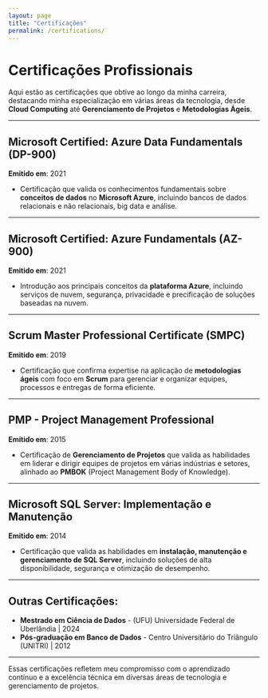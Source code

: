 ```yaml
---
layout: page
title: "Certificações"
permalink: /certifications/
---
```


# Certificações Profissionais

Aqui estão as certificações que obtive ao longo da minha carreira, destacando minha especialização em várias áreas da tecnologia, desde **Cloud Computing** até **Gerenciamento de Projetos** e **Metodologias Ágeis**.

---

## Microsoft Certified: Azure Data Fundamentals (DP-900)  
**Emitido em**: 2021

- Certificação que valida os conhecimentos fundamentais sobre **conceitos de dados** no **Microsoft Azure**, incluindo bancos de dados relacionais e não relacionais, big data e análise.

---

## Microsoft Certified: Azure Fundamentals (AZ-900)  
**Emitido em**: 2021

- Introdução aos principais conceitos da **plataforma Azure**, incluindo serviços de nuvem, segurança, privacidade e precificação de soluções baseadas na nuvem.

---

## Scrum Master Professional Certificate (SMPC)  
**Emitido em**: 2019

- Certificação que confirma expertise na aplicação de **metodologias ágeis** com foco em **Scrum** para gerenciar e organizar equipes, processos e entregas de forma eficiente.

---

## PMP - Project Management Professional  
**Emitido em**: 2015

- Certificação de **Gerenciamento de Projetos** que valida as habilidades em liderar e dirigir equipes de projetos em várias indústrias e setores, alinhado ao **PMBOK** (Project Management Body of Knowledge).

---

## Microsoft SQL Server: Implementação e Manutenção  
**Emitido em**: 2014

- Certificação que valida as habilidades em **instalação, manutenção e gerenciamento de SQL Server**, incluindo soluções de alta disponibilidade, segurança e otimização de desempenho.

---

## Outras Certificações:

- **Mestrado em Ciência de Dados** - (UFU) Universidade Federal de Uberlândia | 2024
- **Pós-graduação em Banco de Dados** - Centro Universitário do Triângulo (UNITRI) | 2012

---

Essas certificações refletem meu compromisso com o aprendizado contínuo e a excelência técnica em diversas áreas de tecnologia e gerenciamento de projetos.


